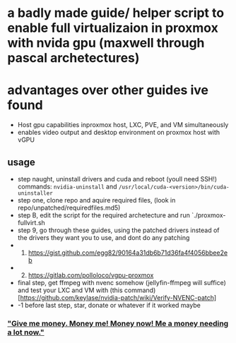 # a badly made guide/ helper script to enable full virtualizaion in proxmox with nvida gpu (maxwell through pascal archetectures)

# advantages over other guides ive found
- Host gpu capabilities inproxmox host, LXC, PVE, and VM simultaneously
- enables video output and desktop environment on proxmox host with vGPU 


## usage

- step naught, uninstall drivers and cuda and reboot (youll need SSH!) commands: `nvidia-uninstall` and `/usr/local/cuda-<version>/bin/cuda-uninstaller`
- step one, clone repo and aquire required files, (look in repo/unpatched/requiredfiles.md5)
- step B, edit the script for the required archetecture and run `./proxmox-fullvirt.sh
- step 9, go through these guides, using the patched drivers instead of the drivers they want you to use, and dont do any patching
- 1) https://gist.github.com/egg82/90164a31db6b71d36fa4f4056bbee2eb
- 2) https://gitlab.com/polloloco/vgpu-proxmox 
- final step, get ffmpeg with nvenc somehow (jellyfin-ffmpeg will suffice) and test your LXC and VM with (this command)[https://github.com/keylase/nvidia-patch/wiki/Verify-NVENC-patch] 
- -1 before last step, star, donate or whatever if it worked maybe






### ["Give me money. Money me! Money now! Me a money needing a lot now."](https://paypal.me/DvdIsDead)
